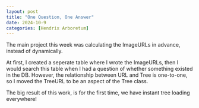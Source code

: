 ```yaml
---
layout: post
title: "One Question, One Answer"
date: 2024-10-9
categories: [Hendrix Arboretum]
---
```


The main project this week was calculating the ImageURLs in advance, instead of dynamically. 

At first, I created a seperate table where I wrote the ImageURLs, then I would search this table when I had a question of whether something existed in the DB. However, the relationship between URL and Tree is one-to-one, so I moved the TreeURL to be an aspect of the Tree class. 

The big result of this work, is for the first time, we have instant tree loading everywhere! 
